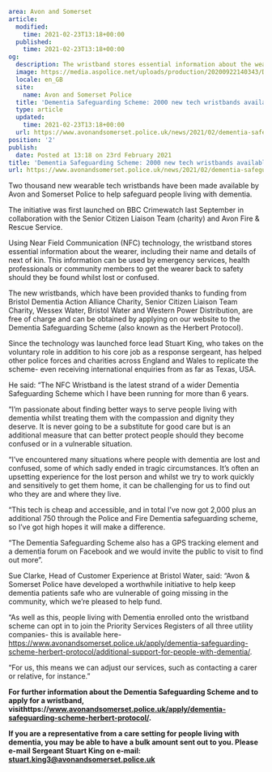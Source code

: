 ```yaml
area: Avon and Somerset
article:
  modified:
    time: 2021-02-23T13:18+00:00
  published:
    time: 2021-02-23T13:18+00:00
og:
  description: The wristband stores essential information about the wearer which can be used by emergency services to get the wearer back to safety&#8230;
  image: https://media.aspolice.net/uploads/production/20200922140343/Dementia-safeguarding-band-3-scaled.jpg
  locale: en_GB
  site:
    name: Avon and Somerset Police
  title: 'Dementia Safeguarding Scheme: 2000 new tech wristbands available thanks to charitable funding | Avon and Somerset Police'
  type: article
  updated:
    time: 2021-02-23T13:18+00:00
  url: https://www.avonandsomerset.police.uk/news/2021/02/dementia-safeguarding-scheme-2000-new-tech-wristbands-available-thanks-to-charitable-funding/
position: '2'
publish:
  date: Posted at 13:18 on 23rd February 2021
title: 'Dementia Safeguarding Scheme: 2000 new tech wristbands available thanks to charitable funding | Avon and Somerset Police'
url: https://www.avonandsomerset.police.uk/news/2021/02/dementia-safeguarding-scheme-2000-new-tech-wristbands-available-thanks-to-charitable-funding/
```

Two thousand new wearable tech wristbands have been made available by Avon and Somerset Police to help safeguard people living with dementia.

The initiative was first launched on BBC Crimewatch last September in collaboration with the Senior Citizen Liaison Team (charity) and Avon Fire & Rescue Service.

Using Near Field Communication (NFC) technology, the wristband stores essential information about the wearer, including their name and details of next of kin. This information can be used by emergency services, health professionals or community members to get the wearer back to safety should they be found whilst lost or confused.

The new wristbands, which have been provided thanks to funding from Bristol Dementia Action Alliance Charity, Senior Citizen Liaison Team Charity, Wessex Water, Bristol Water and Western Power Distribution, are free of charge and can be obtained by applying on our website to the Dementia Safeguarding Scheme (also known as the Herbert Protocol).

Since the technology was launched force lead Stuart King, who takes on the voluntary role in addition to his core job as a response sergeant, has helped other police forces and charities across England and Wales to replicate the scheme- even receiving international enquiries from as far as Texas, USA.

He said: “The NFC Wristband is the latest strand of a wider Dementia Safeguarding Scheme which I have been running for more than 6 years.

“I’m passionate about finding better ways to serve people living with dementia whilst treating them with the compassion and dignity they deserve. It is never going to be a substitute for good care but is an additional measure that can better protect people should they become confused or in a vulnerable situation.

“I’ve encountered many situations where people with dementia are lost and confused, some of which sadly ended in tragic circumstances. It’s often an upsetting experience for the lost person and whilst we try to work quickly and sensitively to get them home, it can be challenging for us to find out who they are and where they live.

“This tech is cheap and accessible, and in total I’ve now got 2,000 plus an additional 750 through the Police and Fire Dementia safeguarding scheme, so I’ve got high hopes it will make a difference.

“The Dementia Safeguarding Scheme also has a GPS tracking element and a dementia forum on Facebook and we would invite the public to visit to find out more”.

Sue Clarke, Head of Customer Experience at Bristol Water, said: “Avon & Somerset Police have developed a worthwhile initiative to help keep dementia patients safe who are vulnerable of going missing in the community, which we’re pleased to help fund.

“As well as this, people living with Dementia enrolled onto the wristband scheme can opt in to join the Priority Services Registers of all three utility companies- this is available here- https://www.avonandsomerset.police.uk/apply/dementia-safeguarding-scheme-herbert-protocol/additional-support-for-people-with-dementia/.

“For us, this means we can adjust our services, such as contacting a carer or relative, for instance.”

**For further information about the Dementia Safeguarding Scheme and to apply for a wristband, visithttps://www.avonandsomerset.police.uk/apply/dementia-safeguarding-scheme-herbert-protocol/.**

**If you are a representative from a care setting for people living with dementia, you may be able to have a bulk amount sent out to you. Please e-mail Sergeant Stuart King on e-mail: stuart.king3@avonandsomerset.police.uk**
